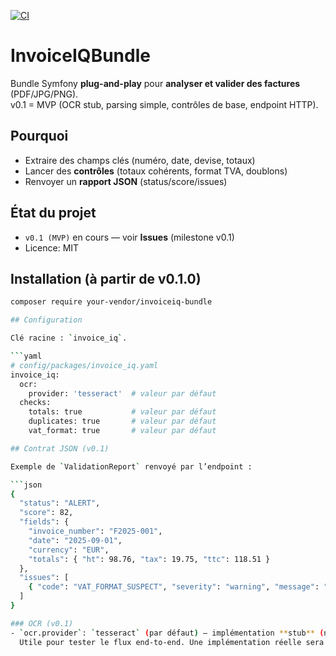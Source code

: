 [![CI](https://github.com/Mlucas44/invoiceiq-bundle/actions/workflows/ci.yml/badge.svg)](https://github.com/Mlucas44/invoiceiq-bundle/actions/workflows/ci.yml)

# InvoiceIQBundle

Bundle Symfony **plug-and-play** pour **analyser et valider des factures** (PDF/JPG/PNG).  
v0.1 = MVP (OCR stub, parsing simple, contrôles de base, endpoint HTTP).

## Pourquoi
- Extraire des champs clés (numéro, date, devise, totaux)
- Lancer des **contrôles** (totaux cohérents, format TVA, doublons)
- Renvoyer un **rapport JSON** (status/score/issues)

## État du projet
- `v0.1 (MVP)` en cours — voir **Issues** (milestone v0.1)
- Licence: MIT

## Installation (à partir de v0.1.0)
```bash
composer require your-vendor/invoiceiq-bundle

## Configuration

Clé racine : `invoice_iq`.

```yaml
# config/packages/invoice_iq.yaml
invoice_iq:
  ocr:
    provider: 'tesseract'  # valeur par défaut
  checks:
    totals: true           # valeur par défaut
    duplicates: true       # valeur par défaut
    vat_format: true       # valeur par défaut

## Contrat JSON (v0.1)

Exemple de `ValidationReport` renvoyé par l’endpoint :

```json
{
  "status": "ALERT",
  "score": 82,
  "fields": {
    "invoice_number": "F2025-001",
    "date": "2025-09-01",
    "currency": "EUR",
    "totals": { "ht": 98.76, "tax": 19.75, "ttc": 118.51 }
  },
  "issues": [
    { "code": "VAT_FORMAT_SUSPECT", "severity": "warning", "message": "Numéro TVA non reconnu" }
  ]
}

### OCR (v0.1)
- `ocr.provider`: `tesseract` (par défaut) — implémentation **stub** (ne lance pas le binaire).  
  Utile pour tester le flux end-to-end. Une implémentation réelle sera ajoutée en v0.2.
